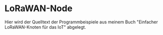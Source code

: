 # LoRaWAN-Node

Hier wird der Quelltext der Programmbeispiele aus meinem Buch "Einfacher LoRaWAN-Knoten für das IoT" abgelegt.
